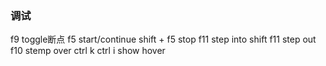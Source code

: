 ### 调试
f9 toggle断点
f5 start/continue 
shift + f5 stop
f11 step into 
shift f11 step out 
f10 stemp over 
ctrl k ctrl i show hover
















